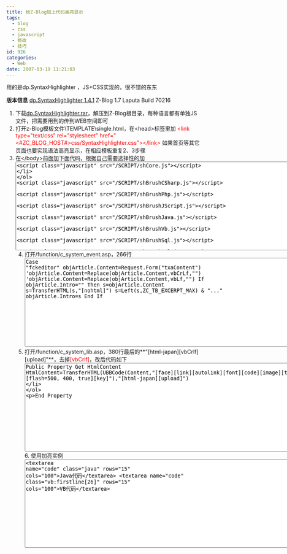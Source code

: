 ```yaml
---
title: 给Z-Blog加上代码高亮显示
tags:
  - blog
  - css
  - javascript
  - 修改
  - 技巧
id: 926
categories:
  - Web
date: 2007-03-19 11:21:03
---
```


用的是dp.SyntaxHighlighter ，JS+CSS实现的，很不错的东东

**版本信息**
[dp.SyntaxHighlighter 1.4.1](http://www.dreamprojections.com/SyntaxHighlighter/)
Z-Blog 1.7 Laputa Build 70216
&nbsp;

1.  下载[dp.SyntaxHighlighter.rar](/blog/upload/2007/3/dp.SyntaxHighlighter.rar)，解压到Z-Blog根目录，每种语言都有单独JS文件，把需要用到的传到WEB空间即可
2.  打开z-Blog模板文件\TEMPLATE\single.html，在&lt;head&gt;标签里加
    <font color="#ff0000">&lt;link type=&quot;text/css&quot; rel=&quot;stylesheet&quot; href=&quot;&lt;#ZC_BLOG_HOST#&gt;css/SyntaxHighlighter.css&quot;&gt;&lt;/link&gt;</font>
    如果首页等其它页面也要实现语法高亮显示，在相应模板重复2、3步骤
3.  在&lt;/body&gt;前面加下面代码，根据自己需要选择性的加
    <textarea name="code" cols="100" rows="15" class="xml"><script class="javascript" src="/SCRIPT/shCore.js"></script>
<script class="javascript" src="/SCRIPT/shBrushCSharp.js"></script>
<script class="javascript" src="/SCRIPT/shBrushPhp.js"></script>
<script class="javascript" src="/SCRIPT/shBrushJScript.js"></script>
<script class="javascript" src="/SCRIPT/shBrushJava.js"></script>
<script class="javascript" src="/SCRIPT/shBrushVb.js"></script>
<script class="javascript" src="/SCRIPT/shBrushSql.js"></script>
<script class="javascript" src="/SCRIPT/shBrushXml.js"></script>
<script class="javascript" src="/SCRIPT/shBrushDelphi.js"></script>
<script class="javascript" src="/SCRIPT/shBrushPython.js"></script>
<script class="javascript" src="/SCRIPT/shBrushRuby.js"></script>
<script class="javascript" src="/SCRIPT/shBrushCss.js"></script>
<script class="javascript" src="/SCRIPT/shBrushCpp.js"></script>
<script class="javascript">dp.SyntaxHighlighter.HighlightAll('code');</script></textarea>
4.  打开/function/c_system_event.asp，266行<textarea name="code" cols="100" rows="15" class="javascript">Case "fckeditor"
	objArticle.Content=Request.Form("txaContent")
	'objArticle.Content=Replace(objArticle.Content,vbCrLf,"")
	'objArticle.Content=Replace(objArticle.Content,vbLf,"")
	If objArticle.Intro="" Then
		s=objArticle.Content
		s=TransferHTML(s,"[nohtml]")
		s=Left(s,ZC_TB_EXCERPT_MAX) & "..."
		objArticle.Intro=s
	End If</textarea>
5.  打开/function/c_system_lib.asp，380行最后的**&quot;[html-japan][vbCrlf][upload]&quot;**，去掉<font color="#ff0000">[vbCrlf]</font>，改后代码如下
    <textarea name="code" cols="100" rows="15" class="vb:firstline[379]">Public Property Get HtmlContent
	HtmlContent=TransferHTML(UBBCode(Content,"[face][link][autolink][font][code][image][typeset][media][flash=500, 400, true][key]"),"[html-japan][upload]")
End Property</textarea>
6.  使用加亮实例
    <textarea name="code" cols="100" rows="15" class="xml">&lt;textarea name=&quot;code&quot; class=&quot;java&quot; rows=&quot;15&quot; cols=&quot;100&quot;&gt;Java代码&lt;/textarea&gt;
&lt;textarea name=&quot;code&quot; class=&quot;vb:firstline[26]&quot; rows=&quot;15&quot; cols=&quot;100&quot;&gt;VB代码&lt;/textarea&gt;</textarea>